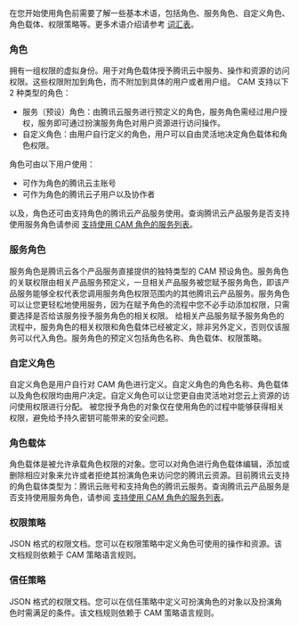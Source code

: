 在您开始使用角色前需要了解⼀些基本术语，包括角色、服务角色、自定义角色、角色载体、权限策略等。更多术语介绍请参考 [词汇表](https://cloud.tencent.com/document/product/598/18564)。

### 角色
拥有⼀组权限的虚拟身份。用于对角色载体授予腾讯云中服务、操作和资源的访问权限。这些权限附加到角色，而不附加到具体的用户或者用户组。
CAM 支持以下 2 种类型的角色：
- 服务（预设）角色：由腾讯云服务进行预定义的角色，服务角色需经过用户授权，服务即可通过扮演服务角色对用户资源进行访问操作。
- 自定义角色：由用户自行定义的角色，用户可以自由灵活地决定角色载体和角色权限。

角色可由以下用户使用：

 * 可作为角色的腾讯云主账号
 * 可作为角色的腾讯云子用户以及协作者

以及，角色还可由支持角色的腾讯云产品服务使用。查询腾讯云产品服务是否支持使用服务角色请参阅 [支持使用 CAM 角色的服务列表]()。

### 服务角色
服务角色是腾讯云各个产品服务直接提供的独特类型的 CAM 预设角色。服务角色的关联权限由相关产品服务预定义，⼀旦相关产品服务被您赋予服务角色，即该产品服务能够全权代表您调用服务角色权限范围内的其他腾讯云产品服务。服务角色可以让您更轻松地使用服务，因为在赋予角色的流程中您不必手动添加权限，只需要选择是否给该服务授予服务角色的相关权限。
给相关产品服务赋予服务角色的流程中，服务角色的相关权限和角色载体已经被定义，除非另外定义，否则仅该服务可以代入角色。服务角色的预定义包括角色名称、角色载体、权限策略。
### 自定义角色
自定义角色是用户自⾏对 CAM 角色进行定义。自定义角色的角色名称、角色载体以及角色权限均由用户决定。自定义角色可以让您更自由灵活地对您云上资源的访问使用权限进行分配。
被您授予角色的对象仅在使用角色的过程中能够获得相关权限，避免给予持久密钥可能带来的安全问题。
### 角色载体
角色载体是被允许承载角色权限的对象。您可以对角色进行角色载体编辑，添加或删除相应对象来允许或者拒绝其扮演角色来访问您的腾讯云资源。目前腾讯云支持的角色载体类型为：腾讯云账号和支持角色的腾讯云服务。查询腾讯云产品服务是否支持使用服务角色，请参阅 [⽀持使用 CAM 角色的服务列表]()。


### 权限策略
JSON 格式的权限文档。您可以在权限策略中定义角色可使用的操作和资源。该文档规则依赖于 CAM 策略语⾔规则。

### 信任策略
JSON 格式的权限文档。您可以在信任策略中定义可扮演角色的对象以及扮演角色时需满足的条件。该文档规则依赖于 CAM 策略语⾔规则。


